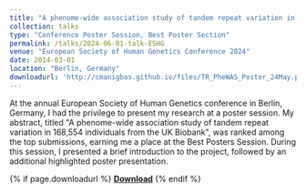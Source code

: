 ```yaml
---
title: "A phenome-wide association study of tandem repeat variation in 168,554 individuals from the UK Biobank"
collection: talks
type: "Conference Poster Session, Best Poster Section"
permalink: /talks/2024-06-01-talk-ESHG
venue: "European Society of Human Genetics Conference 2024"
date: 2014-03-01
location: "Berlin, Germany"
downloadurl: 'http://cmanigbas.github.io/files/TR_PheWAS_Poster_24May.pdf'
---
```


At the annual European Society of Human Genetics conference in Berlin, Germany, I had the privilege to present my research at a poster session. My abstract, titled "A phenome-wide association study of tandem repeat variation in 168,554 individuals from the UK Biobank", was ranked among the top submissions, earning me a place at the Best Posters Session. During this session, I presented a brief introduction to the project, followed by an additional highlighted poster presentation.

{% if page.downloadurl %}
**[Download](http://cmanigbas.github.io/files/TR_PheWAS_Poster_24May.pdf)**
{% endif %}
